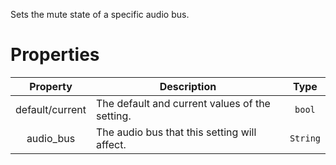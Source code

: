 Sets the mute state of a specific audio bus.

# Properties
| Property | Description | Type |
| :---: | --- | :---: |
| default/current | The default and current values of the setting. | `bool` |
| audio_bus | The audio bus that this setting will affect. | `String` |
